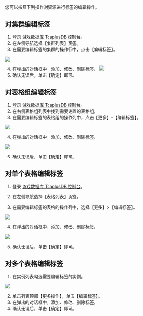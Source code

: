 您可以按照下列操作对资源进行标签的编辑操作。

## 对集群编辑标签
1. 登录 [游戏数据库 TcaplusDB 控制台](https://console.cloud.tencent.com/tcaplusdb/app)。
2. 在左侧导航选择【集群列表】页签。
3. 在需要编辑标签的集群的操作行中，点击【编辑标签】。

![](https://main.qcloudimg.com/raw/e486a9edfe7c945919f1090f2eb14206.png)

4. 在弹出的对话框中，添加、修改、删除标签。
![](https://main.qcloudimg.com/raw/f128cb6f5d4265662055a7eb56d093f0.png)
5. 确认无误后，单击【确定】即可。

## 对表格组编辑标签
1. 登录 [游戏数据库 TcaplusDB 控制台](https://console.cloud.tencent.com/tcaplusdb/app)。
2. 在右侧表格组列表中找到需要设置的表格组。
3. 在需要编辑标签的表格组的操作列中，点击【更多】-【编辑标签】。

![](https://main.qcloudimg.com/raw/2b784cae62cf49ce57fcc90d5c51be16.png)

4. 在弹出的对话框中，添加、修改、删除标签。

![](https://main.qcloudimg.com/raw/f128cb6f5d4265662055a7eb56d093f0.png)

5. 确认无误后，单击【确定】即可。

## 对单个表格编辑标签
1. 登录 [游戏数据库 TcaplusDB 控制台](https://console.cloud.tencent.com/tcaplusdb/table)。

2. 在左侧导航选择【表格列表】页签。
3. 在需要编辑标签的表格的操作列中，选择【更多】>【编辑标签】。

![](https://main.qcloudimg.com/raw/1c1dc082f313fb6116c14096ebde78e4.png)

4. 在弹出的对话框中，添加、修改、删除标签。

![](https://main.qcloudimg.com/raw/f128cb6f5d4265662055a7eb56d093f0.png)

5. 确认无误后，单击【确定】即可。

## 对多个表格编辑标签
1. 在实例列表勾选需要编辑标签的实例。

![](https://main.qcloudimg.com/raw/28617e59690e5ee5b3c254c372afd142.png)

2. 单击列表顶部【更多操作】，单击【编辑标签】。
3. 在弹出的对话框中，添加、修改、删除标签。
4. 确认无误后，单击【确定】即可。
